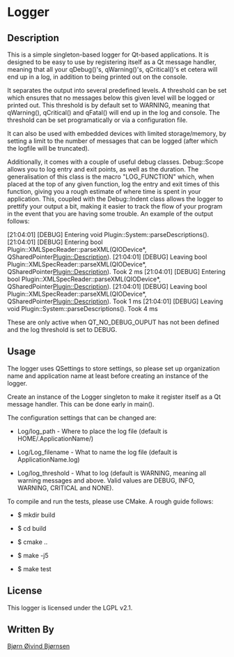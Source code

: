 # Logger

## Description

This is a simple singleton-based logger for Qt-based applications. It is
designed to be easy to use by registering itself as a Qt message handler,
meaning that all your qDebug()'s, qWarning()'s, qCritical()'s et cetera will
end up in a log, in addition to being printed out on the console.

It separates the output into several predefined levels. A threshold can be
set which ensures that no messages below this given level will be logged or
printed out. This threshold is by default set to WARNING, meaning that
qWarning(), qCritical() and qFatal() will end up in the log and console.
The threshold can be set programatically or via a configuration file.

It can also be used with embedded devices with limited storage/memory, by
setting a limit to the number of messages that can be logged (after which
the logfile will be truncated).

Additionally, it comes with a couple of useful debug classes. Debug::Scope
allows you to log entry and exit points, as well as the duration. The
generalisation of this class is the macro "LOG_FUNCTION" which, when placed
at the top of any given function, log the entry and exit times of this function,
giving you a rough estimate of where time is spent in your application.
This, coupled with the Debug::Indent class allows the logger to prettify
your output a bit, making it easier to track the flow of your program in the
event that you are having some trouble.
An example of the output follows:

[21:04:01] [DEBUG]    Entering void Plugin::System::parseDescriptions().
[21:04:01] [DEBUG]      Entering bool Plugin::XMLSpecReader::parseXML(QIODevice*, QSharedPointer<Plugin::Description>).
[21:04:01] [DEBUG]      Leaving bool Plugin::XMLSpecReader::parseXML(QIODevice*, QSharedPointer<Plugin::Description>). Took 2 ms
[21:04:01] [DEBUG]      Entering bool Plugin::XMLSpecReader::parseXML(QIODevice*, QSharedPointer<Plugin::Description>).
[21:04:01] [DEBUG]      Leaving bool Plugin::XMLSpecReader::parseXML(QIODevice*, QSharedPointer<Plugin::Description>). Took 1 ms
[21:04:01] [DEBUG]    Leaving void Plugin::System::parseDescriptions(). Took 4 ms

These are only active when QT_NO_DEBUG_OUPUT has not been defined and the log
threshold is set to DEBUG.

## Usage

The logger uses QSettings to store settings, so please set up organization name
and application name at least before creating an instance of the logger.

Create an instance of the Logger singleton to make it register itself as a
Qt message handler. This can be done early in main().

The configuration settings that can be changed are:

- Log/log_path - Where to place the log file (default is HOME/.ApplicationName/)

- Log/Log_filename - What to name the log file (default is ApplicationName.log)

- Log/log_threshold - What to log (default is WARNING, meaning all warning
                      messages and above. Valid values are DEBUG, INFO, WARNING,
                      CRITICAL and NONE).

To compile and run the tests, please use CMake.
A rough guide follows:

- $ mkdir build

- $ cd build

- $ cmake ..

- $ make -j5

- $ make test

## License

This logger is licensed under the LGPL v2.1.

## Written By

[Bjørn Øivind Bjørnsen](https://github.com/bjorn-oivind)
